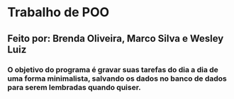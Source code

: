 # Trabalho de POO

## Feito por: Brenda Oliveira, Marco Silva e Wesley Luiz

### O objetivo do programa é gravar suas tarefas do dia a dia de uma forma minimalista, salvando os dados no banco de dados para serem lembradas quando quiser.
